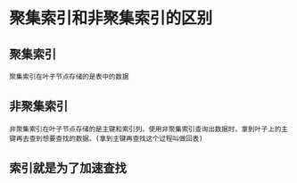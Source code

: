 # 聚集索引和非聚集索引的区别


## 聚集索引
    聚集索引在叶子节点存储的是表中的数据

## 非聚集索引
    非聚集索引在叶子节点存储的是主键和索引列，使用非聚集索引查询出数据时，拿到叶子上的主键再去查到想要查找的数据。(拿到主键再查找这个过程叫做回表)

## 索引就是为了加速查找
